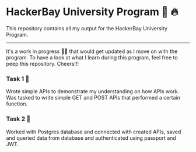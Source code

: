 # HackerBay University Program 🏫 🔥
This repository contains all my output for the HackerBay University Program. 
<hr>

It's a work in progress 🚧👷 that would get updated as I move on with the program. To have a look at what I learn during this program, feel free to peep this repository. Cheers!!! 

### Task 1 🐌
Wrote simple APIs to demonstrate my understanding on how APIs work. Was tasked to write simple GET and POST APIs that performed a certain function.

### Task 2 🚀
Worked with Postgres database and connected with created APIs, saved and queried data from database and authenticated using passport and JWT.

